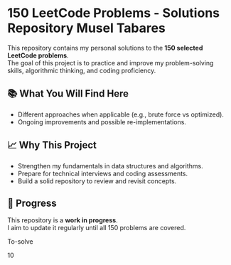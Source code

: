 # 150 LeetCode Problems - Solutions Repository Musel Tabares


This repository contains my personal solutions to the **150 selected LeetCode problems**.  
The goal of this project is to practice and improve my problem-solving skills, algorithmic thinking, and coding proficiency.

## 📚 What You Will Find Here

- Different approaches when applicable (e.g., brute force vs optimized).
- Ongoing improvements and possible re-implementations.

## 📈 Why This Project

- Strengthen my fundamentals in data structures and algorithms.
- Prepare for technical interviews and coding assessments.
- Build a solid repository to review and revisit concepts.

## 📅 Progress

This repository is a **work in progress**.  
I aim to update it regularly until all 150 problems are covered.


To-solve

10